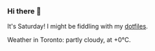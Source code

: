 ### Hi there :wave:

It's Saturday! I might be fiddling with my [dotfiles](https://github.com/bewuethr/dotfiles).

Weather in Toronto: partly cloudy, at +0°C.
